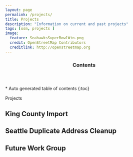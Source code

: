 ```yaml
---
layout: page
permalink: /projects/
title: Projects
description: "Information on current and past projects"
tags: [osm, projects ]
image:
  feature: SeahawksSuperBowlWin.png
  credit: OpenStreetMap Contributors
  creditlink: http://openstreetmap.org
---
```


<section id="table-of-contents" class="toc">
  <header>
    <h3 >Contents</h3>
  </header>
<div id="drawer" markdown="1">
*  Auto generated table of contents
{:toc}
</div>
</section><!-- /#table-of-contents -->

Projects

## King County Import

## Seattle Duplicate Address Cleanup

## Future Work Group


